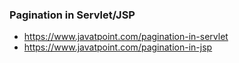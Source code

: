 ### Pagination in Servlet/JSP

- https://www.javatpoint.com/pagination-in-servlet
- https://www.javatpoint.com/pagination-in-jsp
